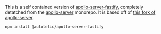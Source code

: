 This is a self contained version of [apollo-server-fastify](https://github.com/apollographql/apollo-server/tree/master/packages/apollo-server-fastify), completely detatched from the [apollo-server](https://github.com/apollographql/apollo-server) monorepo. It is based off of [this fork of apollo-server](https://github.com/autotelic/apollo-server).

```shell
npm install @autotelic/apollo-server-fastify
```
